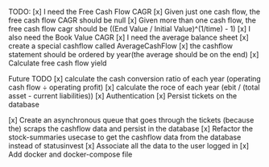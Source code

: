  TODO:
[x] I need the Free Cash Flow CAGR
[x] Given just one cash flow, the free cash flow CAGR should be null
[x] Given more than one cash flow, the free cash flow cagr should be
 ((End Value / Initial Value)^(1/time) - 1)
[x] I also need the Book Value CAGR
[x] I need the average balance sheet
[x] create a special cashflow called AverageCashFlow
[x] the cashflow statement should be ordered by year(the average should be on the end)
[x] Calculate free cash flow yield

Future TODO
[x] calculate the cash conversion ratio of each year (operating cash flow ÷ operating profit)
[x] calculate the roce of each year (ebit / (total asset - current liabilities))
[x] Authentication
[x] Persist tickets on the database

[x] Create an asynchronous queue that goes through the tickets (because the)
scraps the cashflow data and persist in the database
[x] Refactor the stock-summaries usecase to get the cashflow data
from the database instead of statusinvest
[x] Associate all the data to the user logged in
[x] Add docker and docker-compose file





